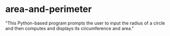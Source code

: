 # area-and-perimeter
"This Python-based program prompts the user to input the radius of a circle and then computes and displays its circumference and area."

